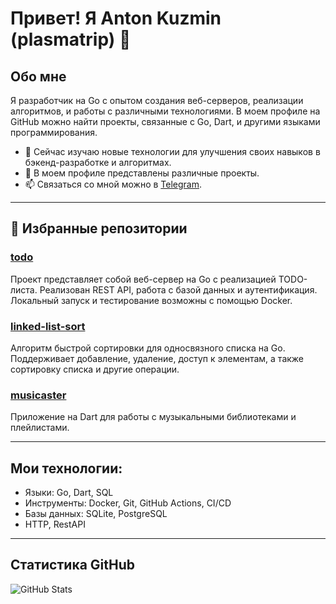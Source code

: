 # Привет! Я Anton Kuzmin (plasmatrip) 👋

## Обо мне

Я разработчик на Go с опытом создания веб-серверов, реализации алгоритмов, и работы с различными технологиями. В моем профиле на GitHub можно найти проекты, связанные с Go, Dart, и другими языками программирования.

- 🌱 Сейчас изучаю новые технологии для улучшения своих навыков в бэкенд-разработке и алгоритмах.
- 🔭 В моем профиле представлены различные проекты.
- 📫 Связаться со мной можно в [Telegram](https://t.me/plasma_trip).

---

## 📂 Избранные репозитории

### [todo](https://github.com/plasmatrip/todo)
Проект представляет собой веб-сервер на Go с реализацией TODO-листа. Реализован REST API, работа с базой данных и аутентификация. Локальный запуск и тестирование возможны с помощью Docker.

### [linked-list-sort](https://github.com/plasmatrip/linked-list-sort)
Алгоритм быстрой сортировки для односвязного списка на Go. Поддерживает добавление, удаление, доступ к элементам, а также сортировку списка и другие операции.

### [musicaster](https://github.com/plasmatrip/musicaster)
Приложение на Dart для работы с музыкальными библиотеками и плейлистами.

---

## Мои технологии:

- Языки: Go, Dart, SQL
- Инструменты: Docker, Git, GitHub Actions, CI/CD
- Базы данных: SQLite, PostgreSQL
- HTTP, RestAPI

---

## Статистика GitHub

![GitHub Stats](https://github-readme-stats.vercel.app/api?username=plasmatrip&show_icons=true&theme=radical)
